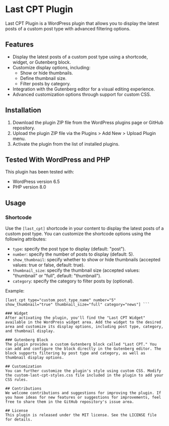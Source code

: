 # Last CPT Plugin

Last CPT Plugin is a WordPress plugin that allows you to display the latest posts of a custom post type with advanced filtering options.

## Features

- Display the latest posts of a custom post type using a shortcode, widget, or Gutenberg block.
- Customize display options, including:
  - Show or hide thumbnails.
  - Define thumbnail size.
  - Filter posts by category.
- Integration with the Gutenberg editor for a visual editing experience.
- Advanced customization options through support for custom CSS.

## Installation

1. Download the plugin ZIP file from the WordPress plugins page or GitHub repository.
2. Upload the plugin ZIP file via the Plugins > Add New > Upload Plugin menu.
3. Activate the plugin from the list of installed plugins.

## Tested With WordPress and PHP

This plugin has been tested with:

- WordPress version 6.5
- PHP version 8.0

## Usage

### Shortcode

Use the `[last_cpt]` shortcode in your content to display the latest posts of a custom post type. You can customize the shortcode options using the following attributes:

- `type`: specify the post type to display (default: "post").
- `number`: specify the number of posts to display (default: 5).
- `show_thumbnail`: specify whether to show or hide thumbnails (accepted values: true or false, default: true).
- `thumbnail_size`: specify the thumbnail size (accepted values: "thumbnail" or "full", default: "thumbnail").
- `category`: specify the category to filter posts by (optional).

Example:
```shortcode
[last_cpt type="custom_post_type_name" number="5" show_thumbnail="true" thumbnail_size="full" category="news"] ```

### Widget
After activating the plugin, you'll find the "Last CPT Widget" available in the WordPress widget area. Add the widget to the desired area and customize its display options, including post type, category, and thumbnail display.

### Gutenberg Block
The plugin provides a custom Gutenberg block called "Last CPT." You can add and configure the block directly in the Gutenberg editor. The block supports filtering by post type and category, as well as thumbnail display options.

## Customization
You can further customize the plugin's style using custom CSS. Modify the custom-last-cpt-styles.css file included in the plugin to add your CSS rules.

## Contributions
We welcome contributions and suggestions for improving the plugin. If you have ideas for new features or suggestions for improvements, feel free to share them in the GitHub repository's issue area.

## License
This plugin is released under the MIT license. See the LICENSE file for details.